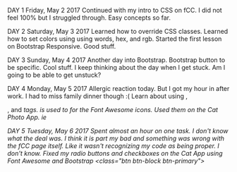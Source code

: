 DAY 1
Friday, May 2 2017
Continued with my intro to CSS on fCC. I did not feel 100% but I struggled through. Easy concepts so far. 

DAY 2
Saturday, May 3 2017
Learned how to override CSS classes. Learned how to set colors using using words, hex, and rgb. Started the first lesson on Bootstrap Responsive. Good stuff.

DAY 3
Sunday, May 4 2017
Another day into Bootstrap. Bootstrap button to be specific. Cool stuff. I keep thinking about the day when I get stuck. Am I going to be able to get unstuck?

DAY 4
Monday, May 5 2017
Allergic reaction today. But I got my hour in after work. I had to miss family dinner though :( Learn about using <span>, <div>, and <i> tags. <i> is used to for the Font Awesome icons. Used them on the Cat Photo App. ie <i class="fa fa-thumbs-up"></i>

DAY 5
Tuesday, May 6 2017
Spent almost an hour on one task. I don't know what the deal was. I think it is part my bad and something was wrong with the fCC page itself. Like it wasn't recognizing my code as being proper. I don't know. Fixed my radio buttons and checkboxes on the Cat App using Font Awesome <i> and Bootstrap <class="btn btn-block btn-primary">

